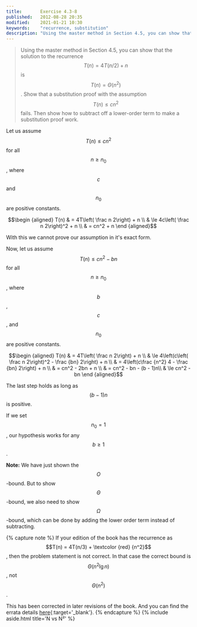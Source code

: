 ```yaml
---
title:       Exercise 4.3-8
published:   2012-08-28 20:35
modified:    2021-01-21 10:30
keywords:    "recurrence, substitution"
description: "Using the master method in Section 4.5, you can show that the solution to the recurrence T(n) = 4T(n/2) + n is T(n) = Θ(n²). Show that a substitution proof with the assumption T(n) ≤ cn² fails."
---
```


> Using the master method in Section 4.5, you can show that the solution to the recurrence $$T(n) = 4T(n/2) + n$$ is $$T(n) = \Theta(n^2)$$. Show that a substitution proof with the assumption $$T(n) \le cn^2$$ fails. Then show how to subtract off a lower-order term to make a substitution proof work.

Let us assume $$T(n) \le cn^2$$ for all $$n \ge n_0$$, where $$c$$ and $$n_0$$ are positive constants.

$$\begin {aligned}
T(n) & = 4T\left( \frac n 2\right) + n \\
     & \le 4c\left( \frac n 2\right)^2 + n \\
     & = cn^2 + n
\end {aligned}$$

With this we cannot prove our assumption in it's exact form.

Now, let us assume $$T(n) \le cn^2 - bn$$ for all $$n \ge n_0$$, where $$b$$, $$c$$, and $$n_0$$ are positive constants.

$$\begin {aligned}
T(n) & = 4T\left( \frac n 2\right) + n \\
     & \le 4\left(c\left( \frac n 2\right)^2 - \frac {bn} 2\right) + n \\
     & = 4\left(c\frac {n^2} 4 - \frac {bn} 2\right) + n \\
     & = cn^2 - 2bn + n \\
     & = cn^2 - bn - (b - 1)n\\
     & \le cn^2 - bn
\end {aligned}$$

The last step holds as long as $$(b - 1)n$$ is positive.

If we set $$n_0 = 1$$, our hypothesis works for any $$b \ge 1$$.

**Note:** We have just shown the $$O$$-bound. But to show $$\Theta$$-bound, we also need to show $$\Omega$$-bound, which can be done by adding the lower order term instead of subtracting.

{% capture note %}
If your edition of the book has the recurrence as $$T(n) = 4T(n/3) + \textcolor {red} {n^2}$$, then the problem statement is not correct. In that case the correct bound is $$\Theta(n^2 \lg n)$$, not $$\Theta(n^2)$$.

This has been corrected in later revisions of the book. And  you can find the errata details [here](https://www.cs.dartmouth.edu/~thc/clrs-bugs/bugs-3e.php 'CLRS errata'){:target='_blank'}.
{% endcapture %}
{% include aside.html title='N vs N²' %}
